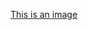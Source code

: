[This is an image](https://s3.amazonaws.com/intranet-projects-files/holbertonschool-higher-level_programming+/305/1f1ihd.jpg)
